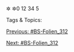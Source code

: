 ✲
✲0
12
34
5

   Tags & Topics:
   

[Previous: #BS-Folien_312](BS-Folien_312.md)

[Next: #BS-Folien_312](BS-Folien_312.md)
